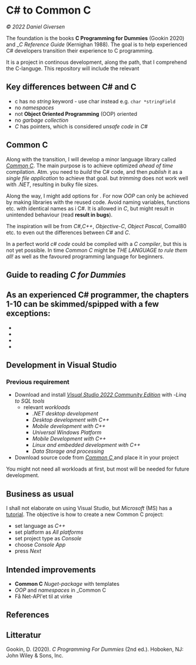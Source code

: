 # C# to Common C
_© 2022 Daniel Giversen_

The foundation is the books __C Programming for Dummies__ (Gookin 2020) and __C Reference Guide_ (Kernighan 1988). The goal is to help experienced C# developers transition their experience to C programming.

It is a project in continous development, along the path, that I comprehend the C-languge. This repository will include the relevant 

## Key differences between C# and C
- c has no _string_ keyword - use char instead e.g. `char *stringField`
- no _namespaces_
- not __Object Oriented Programming__ (OOP) oriented 
- no _garbage collection_
- _C_ has pointers, which is considered _unsafe code_ in _C#_

## Common C
Along with the transition, I will develop a minor language library called [_Common C_][1]. The main purpose is to achieve optimized _ahead of time_ compilation. Atm. you need to _build_ the C# code, and then _publish_ it as a _single file application_ to achieve that goal. but _trimming_ does not work well with _.NET_, resulting in bulky file sizes.

Along the way, I might add options for . For now _OOP_ can only be achieved by making libraries with the reused code. Avoid naming variables, functions etc. with identical names as i C#. It is allowed in _C_, but might result in unintended behaviour (read __result in bugs__).

The inspiration will be from _C#_,_C++_, _Objective-C_, _Object Pascal_, Comal80 etc. to even out the differences between _C#_ and _C_.

In a perfect world _c# code_ could be compiled with a _C compiler_, but this is not yet possible. In time _Common C_ might be _THE LANGUAGE to rule them all!_ as well as the favoured programming language for beginners.

## Guide to reading _C for Dummies_
As an experienced C# programmer, the chapters 1-10 can be skimmed/spipped with a few exceptions:
- 
- 
- 
- 
- 

## Development in Visual Studio
### Previous requirement
- Download and install [_Visual Studio 2022 Community Edition_](https://visualstudio.microsoft.com/downloads/) with
	-_Linq to SQL tools_
	- relevant _workloads_
		- _.NET desktop development_
		- _Desktop development with C++_
		- _Mobile development with C++_
		- _Universal Windows Platform_
		- _Mobile Development with C++_
		- _Linux and embedded development with C++_
		- _Data Storage and processing_
- Download source code from [_Common C_ ](https://github.com/gywerd/commonc) and place it in your project

You might not need all workloads at first, but most will be needed for future development.

## Business as usual
I shall not elaborate on using Visual Studio, but _Microsoft_ (MS) has a [tutorial][2]. The objective is how to create a new Common C project:
- set language as _C++_
- set platform as _All platforms_
- set project type as _Console_
- choose _Console App_
- press _Next_

## Intended improvements
- __Common C__ _Nuget-package_ with templates
- _OOP_ and _namespaces_ in _Common C
- Få Net-API'et til at virke

## References
[1]: https://github.com/gywerd/commonc
[2]: https://visualstudio.microsoft.com/vs/getting-started/

## Litteratur
Gookin, D. (2020). _C Programming For Dummies_ (2nd ed.). Hoboken, NJ: John Wiley & Sons, Inc.